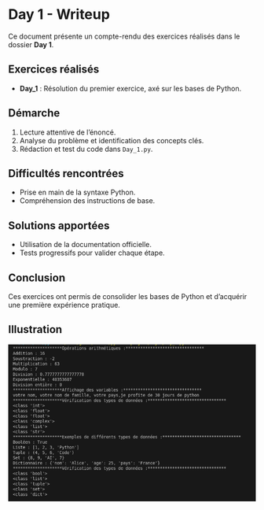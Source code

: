 # Day 1 - Writeup

Ce document présente un compte-rendu des exercices réalisés dans le dossier **Day 1**.

## Exercices réalisés

- **Day_1** : Résolution du premier exercice, axé sur les bases de Python.

## Démarche

1. Lecture attentive de l’énoncé.
2. Analyse du problème et identification des concepts clés.
3. Rédaction et test du code dans `Day_1.py`.

## Difficultés rencontrées

- Prise en main de la syntaxe Python.
- Compréhension des instructions de base.

## Solutions apportées

- Utilisation de la documentation officielle.
- Tests progressifs pour valider chaque étape.

## Conclusion

Ces exercices ont permis de consolider les bases de Python et d’acquérir une première expérience pratique.


## Illustration

![Solution](./images/rendu.png)